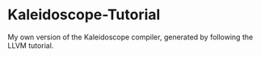 # Kaleidoscope-Tutorial
My own version of the Kaleidoscope compiler, generated by following the LLVM tutorial.
